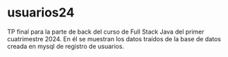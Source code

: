 # usuarios24
TP final para la parte de back del curso de Full Stack Java del primer cuatrimestre 2024. 
En él se muestran los datos traídos de la base de datos creada en mysql de registro de usuarios.

